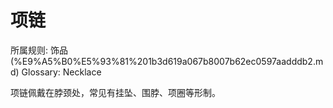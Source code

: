 # 项链

所属规则: 饰品 (%E9%A5%B0%E5%93%81%201b3d619a067b8007b62ec0597aadddb2.md)
Glossary: Necklace

项链佩戴在脖颈处，常见有挂坠、围脖、项圈等形制。
